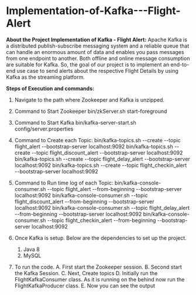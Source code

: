 # Implementation-of-Kafka---Flight-Alert

**About the Project Implementation of Kafka - Flight Alert:**
Apache Kafka is a distributed publish-subscribe messaging system and a reliable queue that can handle an enormous amount of data and enables you pass messages from one endpoint to another. Both offline and online message consumption are suitable for Kafka. So, the goal of our project is to implement an end-to-end use case to send alerts about the respective Flight Details by using Kafka as the
streaming platform.

**Steps of Execution and commands:**
1. Navigate to the path where Zookeeper and Kafka is unzipped.

2. Command to Start Zookeeper
bin/zkServer.sh start-foreground

3. Command to Start Kafka
bin/kafka-server-start.sh config/server.properties

4. Command to Create each Topic:
bin/kafka-topics.sh --create --topic flight_alert --bootstrap-server localhost:9092
bin/kafka-topics.sh --create --topic flight_discount_alert --bootstrap-server localhost:9092
bin/kafka-topics.sh --create --topic flight_delay_alert --bootstrap-server localhost:9092
bin/kafka-topics.sh --create --topic flight_checkin_alert --bootstrap-server localhost:9092


5. Command to Run time log of each Topic:
bin/kafka-console-consumer.sh --topic flight_alert --from-beginning --bootstrap-server localhost:9092
bin/kafka-console-consumer.sh --topic flight_discount_alert --from-beginning --bootstrap-server localhost:9092
bin/kafka-console-consumer.sh --topic flight_delay_alert --from-beginning --bootstrap-server localhost:9092
bin/kafka-console-consumer.sh --topic flight_checkin_alert --from-beginning --bootstrap-server localhost:9092

6. Once Kafka is setup. Below are the dependencies to set up the project.
	1. Java 8
	2. MySQL

7. To run the code.
   A. First start the Zookeeper session.
   B. Second start the Kafka Session.
   C. Next, Create topics
   D. Initially run the FlightKafkaConsumer class. As it is running on the behind now run the FlightKafkaProducer class. 
   E. Now you can see the output
